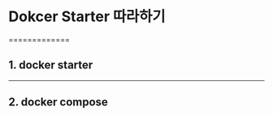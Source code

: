 # Dokcer Starter 따라하기
=============

## 1. docker starter 
-------------
[STARTER.md]: https://github.com/nationminu/docker-starter/blob/master/STARTER.md "starter"


## 2. docker compose
[COMPOSE.md]: https://github.com/nationminu/docker-starter/blob/master/COMPOSE.md "compose"
